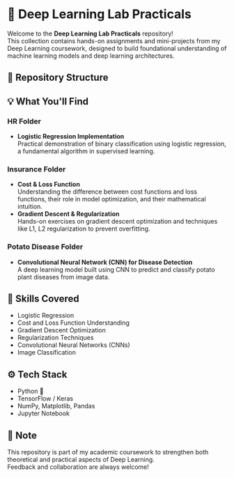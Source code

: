 # 🧠 Deep Learning Lab Practicals

Welcome to the **Deep Learning Lab Practicals** repository!  
This collection contains hands-on assignments and mini-projects from my Deep Learning coursework, designed to build foundational understanding of machine learning models and deep learning architectures.

## 📂 Repository Structure

## 💡 What You'll Find

### HR Folder
- **Logistic Regression Implementation**  
  Practical demonstration of binary classification using logistic regression, a fundamental algorithm in supervised learning.

### Insurance Folder
- **Cost & Loss Function**  
  Understanding the difference between cost functions and loss functions, their role in model optimization, and their mathematical intuition.
- **Gradient Descent & Regularization**  
  Hands-on exercises on gradient descent optimization and techniques like L1, L2 regularization to prevent overfitting.

### Potato Disease Folder
- **Convolutional Neural Network (CNN) for Disease Detection**  
  A deep learning model built using CNN to predict and classify potato plant diseases from image data.

## 🚀 Skills Covered
- Logistic Regression  
- Cost and Loss Function Understanding  
- Gradient Descent Optimization  
- Regularization Techniques  
- Convolutional Neural Networks (CNNs)  
- Image Classification  

## ⚙️ Tech Stack
- Python 🐍  
- TensorFlow / Keras  
- NumPy, Matplotlib, Pandas  
- Jupyter Notebook  

## 📌 Note
This repository is part of my academic coursework to strengthen both theoretical and practical aspects of Deep Learning.  
Feedback and collaboration are always welcome!
